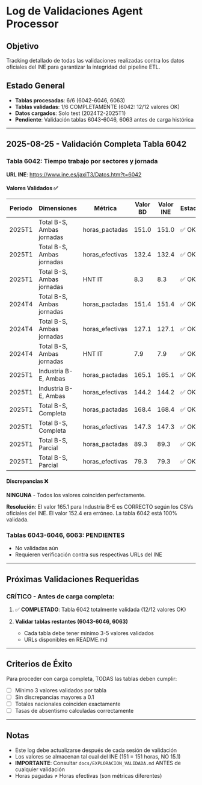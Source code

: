 # Log de Validaciones Agent Processor

## Objetivo
Tracking detallado de todas las validaciones realizadas contra los datos oficiales del INE para garantizar la integridad del pipeline ETL.

## Estado General
- **Tablas procesadas**: 6/6 (6042-6046, 6063)
- **Tablas validadas**: 1/6 COMPLETAMENTE (6042: 12/12 valores OK)
- **Datos cargados**: Solo test (2024T2-2025T1)
- **Pendiente**: Validación tablas 6043-6046, 6063 antes de carga histórica

---

## 2025-08-25 - Validación Completa Tabla 6042

### Tabla 6042: Tiempo trabajo por sectores y jornada
**URL INE**: https://www.ine.es/jaxiT3/Datos.htm?t=6042

#### Valores Validados ✅
| Periodo | Dimensiones | Métrica | Valor BD | Valor INE | Estado |
|---------|-------------|---------|----------|-----------|--------|
| 2025T1 | Total B-S, Ambas jornadas | horas_pactadas | 151.0 | 151.0 | ✅ OK |
| 2025T1 | Total B-S, Ambas jornadas | horas_efectivas | 132.4 | 132.4 | ✅ OK |
| 2025T1 | Total B-S, Ambas jornadas | HNT IT | 8.3 | 8.3 | ✅ OK |
| 2024T4 | Total B-S, Ambas jornadas | horas_pactadas | 151.4 | 151.4 | ✅ OK |
| 2024T4 | Total B-S, Ambas jornadas | horas_efectivas | 127.1 | 127.1 | ✅ OK |
| 2024T4 | Total B-S, Ambas jornadas | HNT IT | 7.9 | 7.9 | ✅ OK |
| 2025T1 | Industria B-E, Ambas | horas_pactadas | 165.1 | 165.1 | ✅ OK |
| 2025T1 | Industria B-E, Ambas | horas_efectivas | 144.2 | 144.2 | ✅ OK |
| 2025T1 | Total B-S, Completa | horas_pactadas | 168.4 | 168.4 | ✅ OK |
| 2025T1 | Total B-S, Completa | horas_efectivas | 147.3 | 147.3 | ✅ OK |
| 2025T1 | Total B-S, Parcial | horas_pactadas | 89.3 | 89.3 | ✅ OK |
| 2025T1 | Total B-S, Parcial | horas_efectivas | 79.3 | 79.3 | ✅ OK |

#### Discrepancias ❌
**NINGUNA** - Todos los valores coinciden perfectamente.

**Resolución**: El valor 165.1 para Industria B-E es CORRECTO según los CSVs oficiales del INE.
El valor 152.4 era erróneo. La tabla 6042 está 100% validada.

### Tablas 6043-6046, 6063: PENDIENTES
- No validadas aún
- Requieren verificación contra sus respectivas URLs del INE

---

## Próximas Validaciones Requeridas

### CRÍTICO - Antes de carga completa:

1. ✅ **COMPLETADO**: Tabla 6042 totalmente validada (12/12 valores OK)

2. **Validar tablas restantes (6043-6046, 6063)**
   - Cada tabla debe tener mínimo 3-5 valores validados
   - URLs disponibles en README.md

---

## Criterios de Éxito

Para proceder con carga completa, TODAS las tablas deben cumplir:
- [ ] Mínimo 3 valores validados por tabla
- [ ] Sin discrepancias mayores a 0.1
- [ ] Totales nacionales coinciden exactamente
- [ ] Tasas de absentismo calculadas correctamente

---

## Notas

- Este log debe actualizarse después de cada sesión de validación
- Los valores se almacenan tal cual del INE (151 = 151 horas, NO 15.1)
- **IMPORTANTE**: Consultar `docs/EXPLORACION_VALIDADA.md` ANTES de cualquier validación
- Horas pagadas ≠ Horas efectivas (son métricas diferentes)
